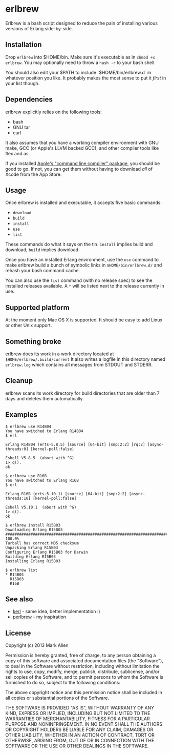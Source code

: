 erlbrew
=======
Erlbrew is a bash script designed to reduce the pain of installing
various versions of Erlang side-by-side.

Installation
------------
Drop `erlbrew` into $HOME/bin.  Make sure it's executable as in `chmod +x
erlbrew`. You may optionally need to throw a `hash -r` to your bash shell.

You should also edit your $PATH to include `$HOME/bin/erlbrew.d` in whatever
position you like. It probably makes the most sense to put it *first* in your
list though.

Dependencies
------------
erlbrew explicitly relies on the following tools:

* bash
* GNU tar
* curl

It also assumes that you have a working compiler environment with
GNU make, GCC (or Apple's LLVM backed GCC), and other compiler
tools like flex and as.

If you installed [Apple's "command line compiler" package](https://developer.apple.com/downloads), 
you should be good to go. If not, you can get them without having to download
*all* of Xcode from the App Store.

Usage
-----
Once erlbrew is installed and executable, it accepts five basic commands:

* `download`
* `build`
* `install`
* `use`
* `list`

These commands do what it says on the tin.  `install` implies build and
download, `build` implies download.

Once you have an installed Erlang environment, use the `use` command
to make erlbrew build a bunch of symbolic links in `$HOME/bin/erlbrew.d/` and 
rehash your bash command cache.

You can also use the `list` command (with no release spec) to see the
installed releases available. A `*` will be listed next to the release
currently in use.

Supported platform
------------------
At the moment only Mac OS X is supported.  It should be easy to add Linux or
other Unix support.  

Something broke
---------------
erlbrew does its work in a work directory located at `$HOME/erlbrew/.build/current`
It also writes a logfile in this directory named `erlbrew.log` which contains
all messages from STDOUT and STDERR.

Cleanup
-------
erlbrew scans its work directory for build directories that are older than 7 days
and deletes them automatically.

Examples
--------

    $ erlbrew use R14B04
    You have switched to Erlang R14B04
    $ erl

    Erlang R14B04 (erts-5.8.5) [source] [64-bit] [smp:2:2] [rq:2] [async-threads:0] [kernel-poll:false]

    Eshell V5.8.5  (abort with ^G)
    1> q().
    ok
    
    $ erlbrew use R16B
    You have switched to Erlang R16B
    $ erl

    Erlang R16B (erts-5.10.1) [source] [64-bit] [smp:2:2] [async-threads:10] [kernel-poll:false]

    Eshell V5.10.1  (abort with ^G)
    1> q().
    ok

    $ erlbrew install R15B03
    Downloading Erlang R15B03
    ######################################################################## 100.0%
    Tarball has correct MD5 checksum
    Unpacking Erlang R15B03
    Configuring Erlang R15B03 for Darwin
    Building Erlang R15B03
    Installing Erlang R15B03

    $ erlbrew list
    * R14B04
      R15B03
      R16B

See also
--------
* [kerl](https://github.com/spawngrid/kerl) - same idea, better implementation :)
* [perlbrew](https://github.com/gugod/App-perlbrew) - my inspiration

License
-------
Copyright (c) 2013 Mark Allen

Permission is hereby granted, free of charge, to any person obtaining a copy of
this software and associated documentation files (the "Software"), to deal in
the Software without restriction, including without limitation the rights to
use, copy, modify, merge, publish, distribute, sublicense, and/or sell copies
of the Software, and to permit persons to whom the Software is furnished to do
so, subject to the following conditions:

The above copyright notice and this permission notice shall be included in all
copies or substantial portions of the Software.

THE SOFTWARE IS PROVIDED "AS IS", WITHOUT WARRANTY OF ANY KIND, EXPRESS OR
IMPLIED, INCLUDING BUT NOT LIMITED TO THE WARRANTIES OF MERCHANTABILITY,
FITNESS FOR A PARTICULAR PURPOSE AND NONINFRINGEMENT. IN NO EVENT SHALL THE
AUTHORS OR COPYRIGHT HOLDERS BE LIABLE FOR ANY CLAIM, DAMAGES OR OTHER
LIABILITY, WHETHER IN AN ACTION OF CONTRACT, TORT OR OTHERWISE, ARISING
FROM, OUT OF OR IN CONNECTION WITH THE SOFTWARE OR THE USE OR OTHER
DEALINGS IN THE SOFTWARE.
